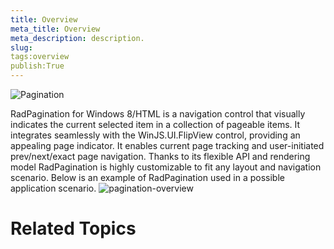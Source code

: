 ```yaml
---
title: Overview
meta_title: Overview
meta_description: description.
slug: 
tags:overview
publish:True
---
```

![Pagination](../Media/Controls\Pagination\Pagination.png)

RadPagination for Windows 8/HTML is a navigation control that visually indicates the current selected item in a collection of pageable items. It integrates seamlessly 
		    with the WinJS.UI.FlipView control, providing an appealing page indicator. It enables current page tracking and user-initiated prev/next/exact page navigation.
		    Thanks to its flexible API and rendering model RadPagination is highly customizable to fit any layout and navigation scenario. Below is 
        an example of RadPagination used in a possible application scenario.
	    ![pagination-overview](../Media/Controls\Pagination\pagination-overview.png)

# Related Topics
